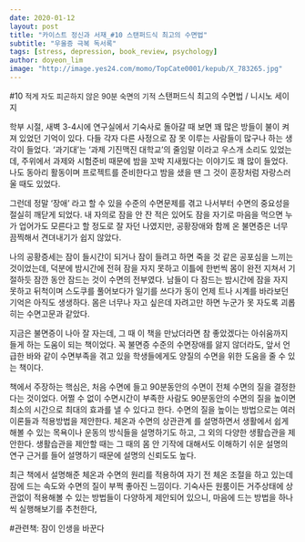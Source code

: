 ```yaml
---
date: 2020-01-12
layout: post
title: "카이스트 정신과 서재_#10 스탠퍼드식 최고의 수면법"
subtitle: "우울증 극복 독서록"
tags: [stress, depression, book_review, psychology]
author: doyeon_lim
image: "http://image.yes24.com/momo/TopCate0001/kepub/X_783265.jpg"
---
```


#10 <font size="-1">적게 자도 피곤하지 않은 90분 숙면의 기적</font> 스탠퍼드식 최고의 수면법 / 니시노 세이지

 학부 시절, 새벽 3-4시에 연구실에서 기숙사로 돌아갈 때 보면 꽤 많은 방들이 불이 켜져 있었던 기억이 있다. 다들 각자 다른 사정으로 잠 못 이루는 사람들이 많구나 하는 생각이 들었다. ‘과기대’는 ‘과제 기진맥진 대학교’의 줄임말 이라고 우스개 소리도 있었는데, 주위에서 과제와 시험준비 때문에 밤을 꼬박 지새웠다는 이야기도 꽤 많이 들었다. 나도 동아리 활동이며 프로젝트를 준비한다고 밤을 샜을 땐 그 것이 훈장처럼 자랑스러울 때도 있었다.

 그런데 정말 ‘장애’ 라고 할 수 있을 수준의 수면문제를 겪고 나서부터 수면의 중요성을 절실히 깨닫게 되었다. 내 자의로 잠을 안 잔 적은 있어도 잠을 자기로 마음을 먹으면 누가 업어가도 모른다고 할 정도로 잘 자던 나였지만, 공황장애와 함께 온 불면증은 너무 끔찍해서 견뎌내기가 쉽지 않았다. 

 나의 공황증세는 잠이 들시간이 되거나 잠이 들려고 하면 죽을 것 같은 공포심을 느끼는 것이었는데, 덕분에 밤시간에 전혀 잠을 자지 못하고 이틀에 한번씩 몸이 완전 지쳐서 기절하듯 잠깐 동안 잠드는 것이 수면의 전부였다. 남들이 다 잠드는 밤시간에 잠을 자지 못하고 뒤척이며 스도쿠를 풀어보다가 일기를 쓰다가 동이 언제 트나 시계를 바라보던 기억은 아직도 생생하다. 몸은 너무나 자고 싶은데 자려고만 하면 누군가 못 자도록 괴롭히는 수면고문과 같았다.

 지금은 불면증이 나아 잘 자는데, 그 때 이 책을 만났더라면 참 좋았겠다는 아쉬움까지 들게 하는 도움이 되는 책이었다. 꼭 불면증 수준의 수면장애를 앓지 않더라도, 앞서 언급한 바와 같이 수면부족을 겪고 있을 학생들에게도 양질의 수면을 위한 도움을 줄 수 있는 책이다.

 책에서 주장하는 핵심은, 처음 수면에 들고 90분동안의 수면이 전체 수면의 질을 결정한다는 것이었다. 어쩔 수 없이 수면시간이 부족한 사람도 90분동안의 수면의 질을 높이면 최소의 시간으로 최대의 효과를 낼 수 있다고 한다. 수면의 질을 높이는 방법으로는 여러 이론들과 적용방법을 제안한다. 체온과 수면의 상관관계 를 설명하면서 생활에서 쉽게 해볼 수 있는 목욕이나 운동의 방식들을 설명하기도 하고, 그 외의 다양한 생활습관을 제안한다. 생활습관을 제안할 때는 그 때의 몸 안 기작에 대해서도 이해하기 쉬운 설명의 연구 근거를 들어 설명하기 때문에 설명의 신뢰도도 높다.

최근 책에서 설명해준 체온과 수면의 원리를 적용하여 자기 전 체온 조절을 하고 있는데 잠에 드는 속도와 수면의 질이 부쩍 좋아진 느낌이다. 기숙사든 원룸이든 거주상태에 상관없이 적용해볼 수 있는 방법들이 다양하게 제안되어 있으니, 마음에 드는 방법을 하나씩 실행해보기를 추천한다,

#관련책: 잠이 인생을 바꾼다
